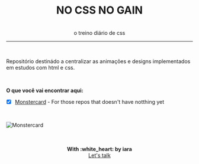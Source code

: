 
<div align="center">
  <h1>NO CSS NO GAIN</h1>
  <br/>
  <span>o treino diário de css</span>
</div>

--- 

<br/>

Repositório destinádo a centralizar as animações e designs implementados em estudos com html e css.


<br/>

**O que você vai encontrar aqui:**

- [x] [Monstercard](./monstercard) - For those repos that doesn't have notthing yet <br/>
<br/>

![Monstercard](https://media.giphy.com/media/vFKqnCdLPNOKc/giphy.gif)


<br/>
<br/>
<div align='center'>
  <strong>With :white_heart: by iara</strong>
  <br/>
  <a href="https://www.linkedin.com/in/iara/">Let's talk</a>
</div>
